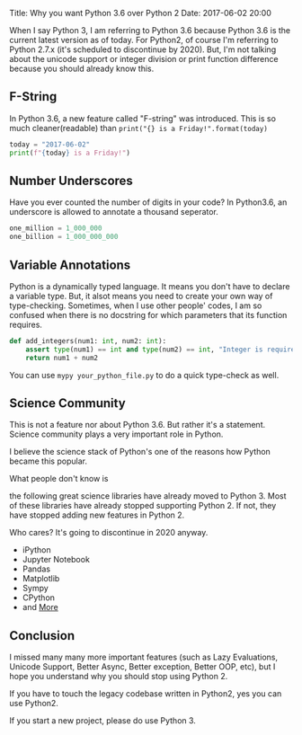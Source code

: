 Title: Why you want Python 3.6 over Python 2
Date: 2017-06-02 20:00

When I say Python 3, I am referring to Python 3.6 because Python 3.6 is the current latest version as of today. For Python2, of course I'm referring to Python 2.7.x (it's scheduled to discontinue by 2020). But, I'm not talking about the unicode support or integer division or print function difference because you should already know this.


## F-String

In Python 3.6, a new feature called "F-string" was introduced.
This is so much cleaner(readable) than `print("{} is a Friday!".format(today)`

```python
today = "2017-06-02"
print(f"{today} is a Friday!")
```


## Number Underscores

Have you ever counted the number of digits in your code?
In Python3.6, an underscore is allowed to annotate a thousand seperator.

```python
one_million = 1_000_000
one_billion = 1_000_000_000
```


## Variable Annotations

Python is a dynamically typed language. It means you don't have to declare a variable type. But, it alsot means you need to create your own way of type-checking. Sometimes, when I use other people' codes, I am so confused when there is no docstring for which parameters that its function requires.

```python
def add_integers(num1: int, num2: int):
    assert type(num1) == int and type(num2) == int, "Integer is required"
    return num1 + num2
```

You can use `mypy your_python_file.py` to do a quick type-check as well.


## Science Community

This is not a feature nor about Python 3.6. But rather it's a statement.
Science community plays a very important role in Python.

I believe the science stack of Python's one of the reasons how Python became this popular.

What people don't know is

the following great science libraries have already moved to Python 3.
Most of these libraries have already stopped supporting Python 2.
If not, they have stopped adding new features in Python 2.

Who cares? It's going to discontinue in 2020 anyway.

* iPython
* Jupyter Notebook
* Pandas
* Matplotlib
* Sympy
* CPython
* and [More](http://www.python3statement.org/)


## Conclusion

I missed many many more important features (such as Lazy Evaluations, Unicode Support, Better Async, Better exception, Better OOP, etc), but I hope you understand why you should stop using Python 2.

If you have to touch the legacy codebase written in Python2, yes you can use Python2.

If you start a new project, please do use Python 3.
